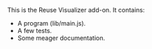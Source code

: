 This is the Reuse Visualizer add-on.  It contains:

* A program (lib/main.js).
* A few tests.
* Some meager documentation.
